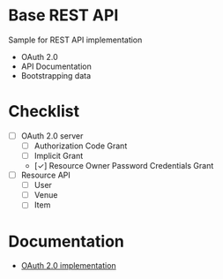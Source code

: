
# Base REST API

Sample for REST API implementation

* OAuth 2.0
* API Documentation 
* Bootstrapping data

# Checklist

* [ ] OAuth 2.0 server
    * [ ] Authorization Code Grant
    * [ ] Implicit Grant
    * [✓] Resource Owner Password Credentials Grant
* [ ] Resource API
    * [ ] User
    * [ ] Venue
    * [ ] Item

# Documentation

* [OAuth 2.0 implementation](docs/oauth2.md)